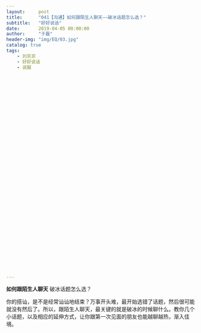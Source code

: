 ```yaml
---
layout:     post
title:      "041【沟通】如何跟陌生人聊天——破冰话题怎么选？"
subtitle:   "好好说话"
date:       2019-04-05 00:00:00
author:     "于磊"
header-img: "img/EQ/03.jpg"
catalog: true
tags:
    - 刘京京
    - 好好说话
    - 说服







































---
```


  

**如何跟陌生人聊天**
 破冰话题怎么选？
 
 你的搭讪，是不是经常讪讪地结束？万事开头难，最开始选错了话题，然后很可能就没有然后了。所以，跟陌生人聊天，最关键的就是破冰的时候聊什么。教你几个小话题，以及相应的延伸方式，让你跟第一次见面的朋友也能越聊越热，渐入佳境。 

 